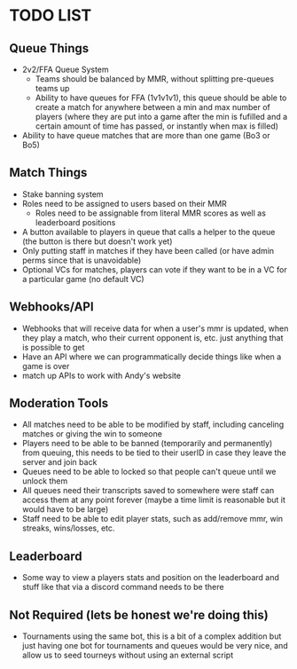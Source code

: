 # TODO LIST

## Queue Things

- 2v2/FFA Queue System
  - Teams should be balanced by MMR, without splitting pre-queues teams up
  - Ability to have queues for FFA (1v1v1v1), this queue should be able to create a match for anywhere between a min and max number of players (where they are put into a game after the min is fufilled and a certain amount of time has passed, or instantly when max is filled)
- Ability to have queue matches that are more than one game (Bo3 or Bo5)

## Match Things

- Stake banning system
- Roles need to be assigned to users based on their MMR
  - Roles need to be assignable from literal MMR scores as well as leaderboard positions
- A button available to players in queue that calls a helper to the queue (the button is there but doesn't work yet)
- Only putting staff in matches if they have been called (or have admin perms since that is unavoidable)
- Optional VCs for matches, players can vote if they want to be in a VC for a particular game (no default VC)
  
## Webhooks/API

- Webhooks that will receive data for when a user's mmr is updated, when they play a match, who their current opponent is, etc. just anything that is possible to get
- Have an API where we can programmatically decide things like when a game is over
- match up APIs to work with Andy's website

## Moderation Tools

- All matches need to be able to be modified by staff, including canceling matches or giving the win to someone
- Players need to be able to be banned (temporarily and permanently) from queuing, this needs to be tied to their userID in case they leave the server and join back
- Queues need to be able to locked so that people can't queue until we unlock them
- All queues need their transcripts saved to somewhere were staff can access them at any point forever (maybe a time limit is reasonable but it would have to be large)
- Staff need to be able to edit player stats, such as add/remove mmr, win streaks, wins/losses, etc.

## Leaderboard

- Some way to view a players stats and position on the leaderboard and stuff like that via a discord command needs to be there

## Not Required (lets be honest we're doing this)

- Tournaments using the same bot, this is a bit of a complex addition but just having one bot for tournaments and queues would be very nice, and allow us to seed tourneys without using an external script
